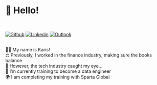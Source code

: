 
# 👋 Hello!
<br />

[![Github](https://img.shields.io/badge/-Github-000?style=flat&logo=Github&logoColor=white)](https://github.com/Karisjr)
[![Linkedin](https://img.shields.io/badge/-LinkedIn-blue?style=flat&logo=Linkedin&logoColor=white)](https://www.linkedin.com/in/karisjr/)
[![Outlook](https://img.shields.io/badge/-Outlook-0078D4?style=flat&logo=Microsoft-Outlook&logoColor=white)](mailto:karisjreimers@outlook.com)


<br />
👩‍🦱 My name is Karis!
<br />
⚖ Previously, I worked in the finance industry, making sure the books balance
<br />
👀 However, the tech industry caught my eye...
<br />
🌱 I’m currently training to become a data engineer
<br />
🌍 I am completing my training with Sparta Global



<!--
**Karisjr/karisjr** is a ✨ _special_ ✨ repository because its `README.md` (this file) appears on your GitHub profile.

Here are some ideas to get you started:

- 🔭 I’m currently working on ...
- 🌱 I’m currently learning ...
- 👯 I’m looking to collaborate on ...
- 🤔 I’m looking for help with ...
- 💬 Ask me about ...
- 📫 How to reach me: ...
- 😄 Pronouns: ...
- ⚡ Fun fact: ...
-->
